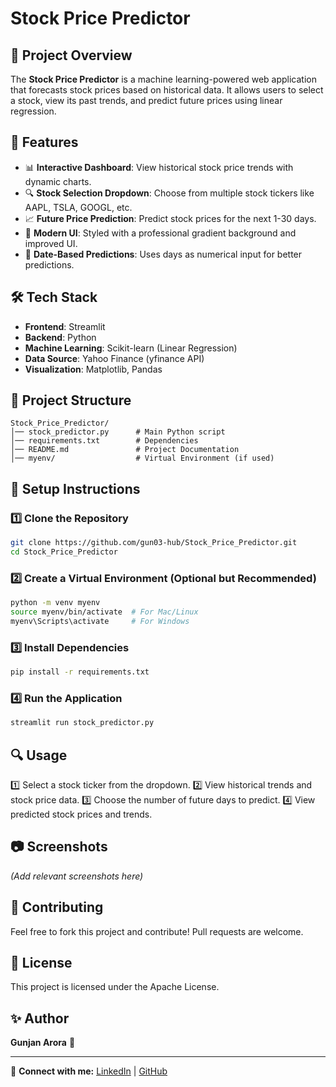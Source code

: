 # Stock Price Predictor

## 📌 Project Overview
The **Stock Price Predictor** is a machine learning-powered web application that forecasts stock prices based on historical data. It allows users to select a stock, view its past trends, and predict future prices using linear regression.

## 🚀 Features
- 📊 **Interactive Dashboard**: View historical stock price trends with dynamic charts.
- 🔍 **Stock Selection Dropdown**: Choose from multiple stock tickers like AAPL, TSLA, GOOGL, etc.
- 📈 **Future Price Prediction**: Predict stock prices for the next 1-30 days.
- 🎨 **Modern UI**: Styled with a professional gradient background and improved UI.
- 📅 **Date-Based Predictions**: Uses days as numerical input for better predictions.

## 🛠️ Tech Stack
- **Frontend**: Streamlit
- **Backend**: Python
- **Machine Learning**: Scikit-learn (Linear Regression)
- **Data Source**: Yahoo Finance (yfinance API)
- **Visualization**: Matplotlib, Pandas

## 📂 Project Structure
```
Stock_Price_Predictor/
│── stock_predictor.py      # Main Python script
│── requirements.txt        # Dependencies
│── README.md               # Project Documentation
│── myenv/                  # Virtual Environment (if used)
```

## 📝 Setup Instructions
### 1️⃣ Clone the Repository
```bash
git clone https://github.com/gun03-hub/Stock_Price_Predictor.git
cd Stock_Price_Predictor
```

### 2️⃣ Create a Virtual Environment (Optional but Recommended)
```bash
python -m venv myenv
source myenv/bin/activate  # For Mac/Linux
myenv\Scripts\activate     # For Windows
```

### 3️⃣ Install Dependencies
```bash
pip install -r requirements.txt
```

### 4️⃣ Run the Application
```bash
streamlit run stock_predictor.py
```

## 🔍 Usage
1️⃣ Select a stock ticker from the dropdown.
2️⃣ View historical trends and stock price data.
3️⃣ Choose the number of future days to predict.
4️⃣ View predicted stock prices and trends.

## 📷 Screenshots
_(Add relevant screenshots here)_

## 🤝 Contributing
Feel free to fork this project and contribute! Pull requests are welcome.

## 📜 License
This project is licensed under the Apache License.

## ✨ Author
**Gunjan Arora** 🚀

---
🔗 **Connect with me:** [LinkedIn](https://www.linkedin.com/in/gunjan-arora-4248462a9/) | [GitHub](https://github.com/gun03-hub)

